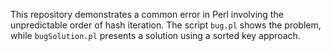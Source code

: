 This repository demonstrates a common error in Perl involving the unpredictable order of hash iteration. The script `bug.pl` shows the problem, while `bugSolution.pl` presents a solution using a sorted key approach.